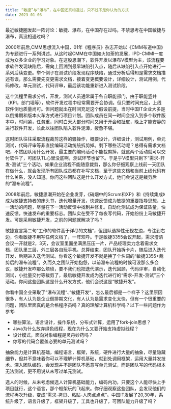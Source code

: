 ```yaml
---
title: “敏捷”与“瀑布”，在中国还真相遇过，只不过不是你认为的方式
date: 2023-01-03
---
```


最近敏捷圈发起一阵讨论：敏捷、瀑布，在中国存在过吗，不禁思考在中国敏捷与瀑布，真没相遇过吗？

2000年前后,CMM思想流入中国，01年《程序员》杂志开始以《CMM布道中国》为专题进行一系列讲述。从这时起CMM在中国如火如荼的发展，IPD-CMMI一度成为众多企业的学习对象。在这股思潮下，软件开发以瀑布V模型为主，该流程要求软件发现缺陷后，需向上回溯到最早缺陷引入点，随后从缺陷引入点开始进行一系列后续变更。举个例子在测试阶段发现程序缺陷，通过分析后得知是需求文档描述有误，那么需要先变更需求文档，接着变更概要设计，详细设计，测试用例，代码修改，单元测试，代码评审，最后该功能重新进入测试阶段。

这个流程里需求分析，开发，测试人员通常属于各自职能部门，由于职能竖井（KPI，部门墙等），软件开发过程中经常需要开会协调。但只要时间充足，上线软件倒也质量尚可。但问题就出在时间充足这个假设前提，当时中国IT企业大多是以倒排期和版本火车方式进行项目计划。团队成员在同一时间会投入到多个软件版本中，时间紧，任务重，同时白天大部分时间又用于开会和扯皮，晚上才能安静的进行软件开发，长此以往团队陷入软件泥潭，疲惫不堪。

这时团队往往采取流程裁剪这样的骚操作，概要设计，详细设计，测试用例，单元测试，代码评审等非直接编码活动统统拆剪掉。剩下哪些活动呢？总得有需求文档吧，不然团队用什么开发，最主要的编码活动不能裁剪掉，就这两个活动就可以交付软件了，可团队TL心里没底啊，测试环节也留下。于是乎V模型只剩下“需求-开发-测试”三个活动。如果企业流程不能随意裁剪，那么你仔细观察上线前一天团队在做什么，就会发现所有团队成员都在补写文档，至于这些文档和当前上线代码有什么关系，没人知道。你问这些团队这是什么开发方式，他们会说这是裁剪后的“瀑布流程”。

2008年前后，敏捷思潮开始在企业发芽，《硝烟中的Scrum和XP》和《持续集成》成为敏捷支持者的床头书，迭代增量开发，快速反馈成为敏捷的重要指导思想，上一活动的问题，尽量在下一活动反馈中找到并修复。自动化测试成为保证质量，快速反馈，快速发布的重要标志。团队实在受不了每夜写代码，开始纷纷上马敏捷开发。可是采用敏捷开发，之前的问题就解决了吗？

敏捷宣言第二句“工作的软件高于详尽的文档”，但团队选择性无视左边，专注到右边，你看敏捷不用写任何文档了，一阵欢呼。于是敏捷3355会议开起，需求澄清会议一开就是2，3天，会议室里面坐满黑压压一片，产品经理卖力念着需求文档，团队里三层，外三层各自玩手机。​总算结束，团队开始拆卡片，随后进入迭代开发，后期进入迭代测试。你看这个敏捷开发不就是换了个名词的“敏捷3355+裁剪后的瀑布流程”。久而久之团队开始抱怨，以前瀑布流程的时候可没那么多会议，敏捷开发咋那么烦琐，要不我们也把迭代演示，迭代回顾，代码评审，自动化测试，小批量交付等裁剪了，最后敏捷开发成为迭代进行的“需求-开发-测试”三个活动。你问这些团队这是什么开发方式，他们会说这是“敏捷开发”。

你看中国企业采取了”瀑布流程“、”敏捷开发“，怎么最后都是一个样子？这里原因很多，有人认为是企业倒排期文化，有人认为是需求变化太快，但有一个很重要的问题，团队里面真的是合格程序员吗？真的理解计算机科学吗？以下一些问题作为参考:  

* 哪些算法，语言设计，操作系统，分布式计算，运用了fork-join思想？
* Java为什么放弃绿色线程，现在为什么又要开始支持虚拟线程？
* 设计模式，面向对象编程是灵丹妙药吗？
* 你写的代码会覆盖必要的单元测试吗？

抽象能力是计算机基础，编程语言，框架，系统，硬件进行大量的抽象，尽量隐藏细节，但并不意味着你可以不理解计算机基础，就到处调用框架，运用大量并发技术。深入团队编码，会发现并不是团队不愿意写单元测试，而是团队写的代码根本无法测试，更不用说从未写过单元测试。

选人的时候，从未考虑候选人计算机基础能力，编码内功，只要这个人能尽快上手项目就行，这个语言，那个框架玩的飞起来。你仔细观察这些团队，会发现他们的流程再次升级，变成“需求-拷贝、粘贴-人肉点点点”。中国IT发展了20,30年，系统升级了，语言升级了，框架升级了，工具也升级了，可团队能力升级了吗？

  
    



